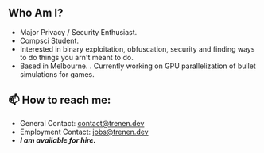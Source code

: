 ## Who Am I?
- Major Privacy / Security Enthusiast.
- Compsci Student.
- Interested in binary exploitation, obfuscation, security and finding ways to do things you arn't meant to do.
- Based in Melbourne.
. Currently working on GPU parallelization of bullet simulations for games.

## 📫 How to reach me: 
- General Contact: contact@trenen.dev
- Employment Contact: jobs@trenen.dev
- ***I am available for hire.***
